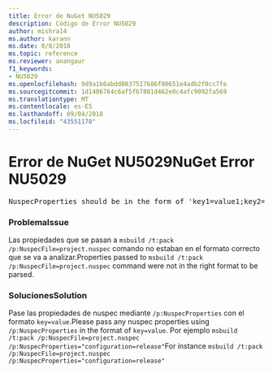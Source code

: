 ```yaml
---
title: Error de NuGet NU5029
description: Código de Error NU5029
author: mishra14
ms.author: karann
ms.date: 8/8/2018
ms.topic: reference
ms.reviewer: anangaur
f1_keywords:
- NU5029
ms.openlocfilehash: 9d9a1b6abdd0837517686f00651e4adb2f0cc7fe
ms.sourcegitcommit: 1d1406764c6af5fb7801d462e0c4afc9092fa569
ms.translationtype: MT
ms.contentlocale: es-ES
ms.lasthandoff: 09/04/2018
ms.locfileid: "43551178"
---
```

# <a name="nuget-error-nu5029"></a><span data-ttu-id="8951f-103">Error de NuGet NU5029</span><span class="sxs-lookup"><span data-stu-id="8951f-103">NuGet Error NU5029</span></span>
<pre>NuspecProperties should be in the form of 'key1=value1;key2=value2'.</pre>

### <a name="issue"></a><span data-ttu-id="8951f-104">Problema</span><span class="sxs-lookup"><span data-stu-id="8951f-104">Issue</span></span>

<span data-ttu-id="8951f-105">Las propiedades que se pasan a `msbuild /t:pack /p:NuspecFile=project.nuspec` comando no estaban en el formato correcto que se va a analizar.</span><span class="sxs-lookup"><span data-stu-id="8951f-105">Properties passed to `msbuild /t:pack /p:NuspecFile=project.nuspec` command were not in the right format to be parsed.</span></span>


### <a name="solution"></a><span data-ttu-id="8951f-106">Soluciones</span><span class="sxs-lookup"><span data-stu-id="8951f-106">Solution</span></span>

<span data-ttu-id="8951f-107">Pase las propiedades de nuspec mediante `/p:NuspecProperties` con el formato `key=value`.</span><span class="sxs-lookup"><span data-stu-id="8951f-107">Please pass any nuspec properties using `/p:NuspecProperties` in the format of `key=value`.</span></span> <span data-ttu-id="8951f-108">Por ejemplo `msbuild /t:pack /p:NuspecFile=project.nuspec /p:NuspecProperties="configuration=release"`</span><span class="sxs-lookup"><span data-stu-id="8951f-108">For instance `msbuild /t:pack /p:NuspecFile=project.nuspec /p:NuspecProperties="configuration=release"`</span></span>

